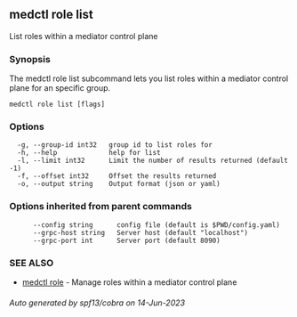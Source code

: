 ## medctl role list

List roles within a mediator control plane

### Synopsis

The medctl role list subcommand lets you list roles within a
mediator control plane for an specific group.

```
medctl role list [flags]
```

### Options

```
  -g, --group-id int32   group id to list roles for
  -h, --help             help for list
  -l, --limit int32      Limit the number of results returned (default -1)
  -f, --offset int32     Offset the results returned
  -o, --output string    Output format (json or yaml)
```

### Options inherited from parent commands

```
      --config string      config file (default is $PWD/config.yaml)
      --grpc-host string   Server host (default "localhost")
      --grpc-port int      Server port (default 8090)
```

### SEE ALSO

* [medctl role](medctl_role.md)	 - Manage roles within a mediator control plane

###### Auto generated by spf13/cobra on 14-Jun-2023
